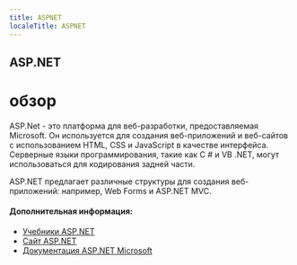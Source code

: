 ```yaml
---
title: ASPNET
localeTitle: ASPNET
---
```

## ASP.NET

# обзор

ASP.Net - это платформа для веб-разработки, предоставляемая Microsoft. Он используется для создания веб-приложений и веб-сайтов с использованием HTML, CSS и JavaScript в качестве интерфейса. Серверные языки программирования, такие как C # и VB .NET, могут использоваться для кодирования задней части.

ASP.NET предлагает различные структуры для создания веб-приложений: например, Web Forms и ASP.NET MVC.

#### Дополнительная информация:

*   [Учебники ASP.NET](https://www.tutorialspoint.com/asp.net/)
*   [Сайт ASP.NET](https://www.asp.net/)
*   [Документация ASP.NET Microsoft](https://docs.microsoft.com/en-us/aspnet/#pivot=aspnet/)